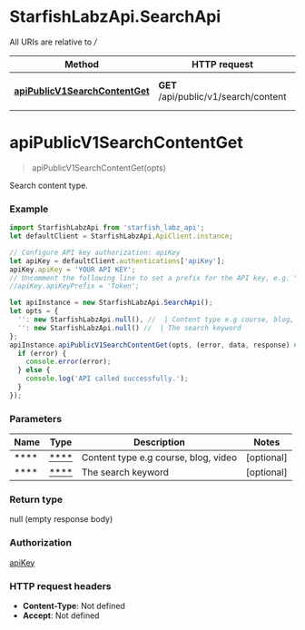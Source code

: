 # StarfishLabzApi.SearchApi

All URIs are relative to */*

Method | HTTP request | Description
------------- | ------------- | -------------
[**apiPublicV1SearchContentGet**](SearchApi.md#apiPublicV1SearchContentGet) | **GET** /api/public/v1/search/content | Search content type.

<a name="apiPublicV1SearchContentGet"></a>
# **apiPublicV1SearchContentGet**
> apiPublicV1SearchContentGet(opts)

Search content type.

### Example
```javascript
import StarfishLabzApi from 'starfish_labz_api';
let defaultClient = StarfishLabzApi.ApiClient.instance;

// Configure API key authorization: apiKey
let apiKey = defaultClient.authentications['apiKey'];
apiKey.apiKey = 'YOUR API KEY';
// Uncomment the following line to set a prefix for the API key, e.g. "Token" (defaults to null)
//apiKey.apiKeyPrefix = 'Token';

let apiInstance = new StarfishLabzApi.SearchApi();
let opts = { 
  '': new StarfishLabzApi.null(), //  | Content type e.g course, blog, video
  '': new StarfishLabzApi.null() //  | The search keyword
};
apiInstance.apiPublicV1SearchContentGet(opts, (error, data, response) => {
  if (error) {
    console.error(error);
  } else {
    console.log('API called successfully.');
  }
});
```

### Parameters

Name | Type | Description  | Notes
------------- | ------------- | ------------- | -------------
 **** | [****](.md)| Content type e.g course, blog, video | [optional] 
 **** | [****](.md)| The search keyword | [optional] 

### Return type

null (empty response body)

### Authorization

[apiKey](../README.md#apiKey)

### HTTP request headers

 - **Content-Type**: Not defined
 - **Accept**: Not defined

